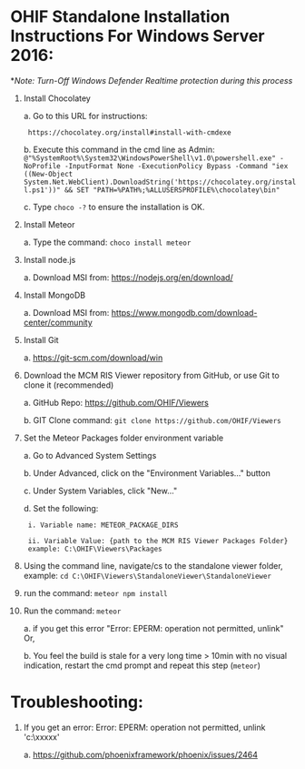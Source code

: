 # OHIF Standalone Installation Instructions For Windows Server 2016:

**Note: Turn-Off Windows Defender Realtime protection during this process*

1. Install Chocolatey

	a. Go to this URL for instructions:

		https://chocolatey.org/install#install-with-cmdexe

	b. Execute this command in the cmd line as Admin:
		`@"%SystemRoot%\System32\WindowsPowerShell\v1.0\powershell.exe" -NoProfile -InputFormat None -ExecutionPolicy Bypass -Command "iex ((New-Object System.Net.WebClient).DownloadString('https://chocolatey.org/install.ps1'))" && SET "PATH=%PATH%;%ALLUSERSPROFILE%\chocolatey\bin"`

	c. Type `choco -?` to ensure the installation is OK.
2. Install Meteor

	a. Type the command: `choco install meteor`
3. Install node.js

	a. Download MSI from: https://nodejs.org/en/download/
4. Install MongoDB

	a. Download MSI from:
https://www.mongodb.com/download-center/community
5. Install Git

	a. https://git-scm.com/download/win
6. Download the MCM RIS Viewer repository from GitHub, or use Git to clone it (recommended)

	a. GitHub Repo: https://github.com/OHIF/Viewers

	b. GIT Clone command: `git clone https://github.com/OHIF/Viewers`
7. Set the Meteor Packages folder environment variable

	a. Go to Advanced System Settings

	b. Under Advanced, click on the "Environment Variables..." button

	c. Under System Variables, click "New..."

	d. Set the following:

		i. Variable name: METEOR_PACKAGE_DIRS

		ii. Variable Value: {path to the MCM RIS Viewer Packages Folder}
		example: C:\OHIF\Viewers\Packages
8. Using the command line, navigate/cs to the standalone viewer folder, example: `cd C:\OHIF\Viewers\StandaloneViewer\StandaloneViewer`
9. run the command: `meteor npm install`
10. Run the command: `meteor`

	a. if you get this error "Error: EPERM: operation not permitted, unlink" Or,

	b. You feel the build is stale for a very long time > 10min with no visual indication, restart the cmd prompt and repeat this step (`meteor`)

# Troubleshooting:

1.  If you get an error: Error: EPERM: operation not permitted, unlink 'c:\xxxxx'

	a. https://github.com/phoenixframework/phoenix/issues/2464
